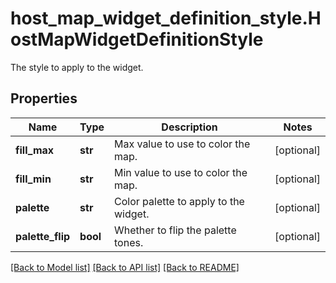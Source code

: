 # host_map_widget_definition_style.HostMapWidgetDefinitionStyle

The style to apply to the widget.
## Properties
Name | Type | Description | Notes
------------ | ------------- | ------------- | -------------
**fill_max** | **str** | Max value to use to color the map. | [optional] 
**fill_min** | **str** | Min value to use to color the map. | [optional] 
**palette** | **str** | Color palette to apply to the widget. | [optional] 
**palette_flip** | **bool** | Whether to flip the palette tones. | [optional] 

[[Back to Model list]](README.md#documentation-for-models) [[Back to API list]](README.md#documentation-for-api-endpoints) [[Back to README]](README.md)


